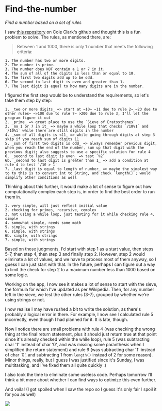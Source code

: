 # Find-the-number
_Find a number based on a set of rules_

I saw [this repository](https://github.com/colemclark1/Whats-My-Number) on Cole Clark's github and thought this is a fun problem to solve. The rules, as mentioned there, are:

> Between 1 and 1000, there is only 1 number that meets the following criteria:
    
    1. The number has two or more digits.
    2. The number is prime.
    3. The number does NOT contain a 1 or 7 in it.
    4. The sum of all of the digits is less than or equal to 10.
    5. The first two digits add up to be odd.
    6. The second to last digit is even and greater than 1.
    7. The last digit is equal to how many digits are in the number.

I figured the first step would be to understand the requirements, so let's take them step by step:

    1. _two or more digits_ => start at ~10~ ~11 due to rule 2~ ~23 due to other rules~ ~>100 due to rule 7~ >200 due to rule 3, I'll let the program figure it out
    2. _prime_ => great place to use the `Sieve of Eratosthenes` 
    3. _no 1 or 7 in it_ => maybe a while loop that checks `/10%1` and `/10%1` while there are still digits in the number
    4. _sum of all digits is <11_ => while going through digits at step 3 skip if you reach sum of digits 11
    5. _sum of first two digits is odd_ => always remember previous digit, when you reach the end of the number, sum up that digit with the previous digit; also suggests to use a specific solution for rule 4
    6. _second to last digit is even_ => test `%2`
    6b. _second to last digit is greater than 1_ => add a condition at rule 4 to test `/10 > 1`
    7. _last digit is equal to length of number_ => maybe the simplest way to to this is to convert int to String, and check `length()`; would simplify other conditions as well

Thinking about this further, it would make a lot of sense to figure out how computationally complex each step is, in order to find the best order to run them in. 

    1. very simple, will just reflect initial value
    2. checking for primes, recursive, complex
    3. not using a while loop, just testing for it while checking rule 4, simple
    4. somewhat simple, needs some math
    5. simple, with strings
    6. simple, with strings
    6b. simple, with strings
    7. simple, with strings
   
Based on those judgments, I'd start with step 1 as a start value, then steps 5-7, then step 4, then step 3 and finally step 2. However, step 2 would eliminate a lot of values, and we have to process most of them anyway, so I guess I can just start with that. In the future, perhaps I can figure out a way to limit the check for step 2 to a maximum number less than 1000 based on some logic.

Working on the app, I now see it makes a lot of sense to start with the sieve, the formula for which I've updated as per Wikipedia. Then, for any number left in the sieve, we test the other rules (3-7), grouped by whether we're using strings or not. 

I now realise I may have rushed a bit to write the solution, as there's probably a logical error in there. For example, I now see I calculated rule 5 incorrectly, even though I had planned for it. It is late, though. 

Now I notice there are small problems with rule 4 (was checking the wrong thing at the final return statement, plus it should just return true at that point since it's already checked within the while loop), rule 5 (was subtracting char '1' instead of char '0', and was missing some paranthesis when I simplified the return statement) and rule 6 (was subtracting char '1' instead of char '0', and subtracting 1 from `length()` instead of 2 for some reason). Minor things, really, but I guess I was justified since it's Sunday, I was multitasking, and I've fixed them all quite quickly :)

I also took the time to eliminate some useless code. Perhaps tomorrow I'll think a bit more about whether I can find ways to optimize this even further.

And voila! (I got spoiled when I saw the repo so I guess it's only fair I spoil it for you as well)

![](https://i.imgur.com/lrNgDbB.png)
